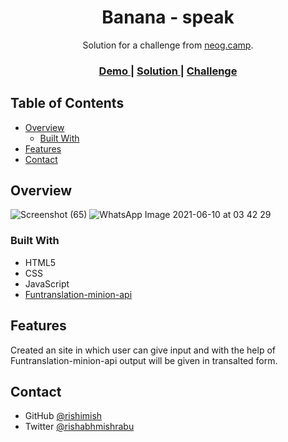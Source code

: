 <h1 align="center">Banana - speak</h1>

<div align="center">
   Solution for a challenge from  <a href="https://neog.camp/" target="_blank">neog.camp</a>.
</div>

<div align="center">
  <h3>
    <a href="https://banana-talk-101.netlify.app/
">
      Demo
    </a>
    <span> | </span>
    <a href="https://github.com/rishimish/bananaspeak">
      Solution
    </a>
    <span> | </span>
    <a href="https://neog.camp/guide/lesson-four">
      Challenge
    </a>
  </h3>
</div>

## Table of Contents

- [Overview](#overview)
  - [Built With](#built-with)
- [Features](#features)
- [Contact](#contact)

## Overview
![Screenshot (65)](https://user-images.githubusercontent.com/42747614/121436144-aaf28100-c99d-11eb-8e23-0921c3eb5dbd.png)
![WhatsApp Image 2021-06-10 at 03 42 29](https://user-images.githubusercontent.com/42747614/121436337-04f34680-c99e-11eb-9016-856f3a15d50d.jpeg)

### Built With

- HTML5
- CSS
- JavaScript
- [Funtranslation-minion-api](https://funtranslations.com/minion)

## Features

Created an site in which user can give input and with the help of Funtranslation-minion-api output will be given in transalted form.

## Contact

- GitHub [@rishimish](https://{github.com/rishimish})
- Twitter [@rishabhmishrabu](https://{twitter.com/rishabhmishrabu})
